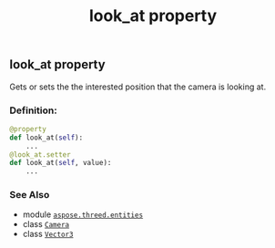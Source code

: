 ﻿---
title: look_at property
second_title: Aspose.3D for Python via .NET API References
description: 
type: docs
weight: 200
url: /aspose.threed.entities/camera/look_at/
is_root: false
---

## look_at property


Gets or sets the the interested position that the camera is looking at.
### Definition:
```python
@property
def look_at(self):
    ...
@look_at.setter
def look_at(self, value):
    ...
```

### See Also
* module [`aspose.threed.entities`](../../)
* class [`Camera`](/3d/python-net/aspose.threed.entities/camera)
* class [`Vector3`](/3d/python-net/aspose.threed.utilities/vector3)
